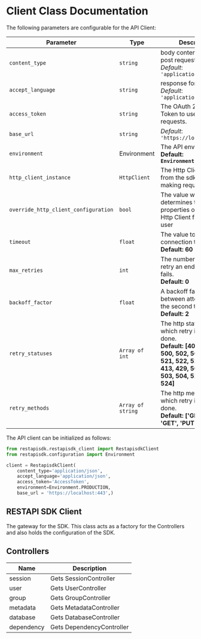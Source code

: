 
# Client Class Documentation

The following parameters are configurable for the API Client:

| Parameter | Type | Description |
|  --- | --- | --- |
| `content_type` | `string` | body content type for post request<br>*Default*: `'application/json'` |
| `accept_language` | `string` | response format<br>*Default*: `'application/json'` |
| `access_token` | `string` | The OAuth 2.0 Access Token to use for API requests. |
| `base_url` | `string` | *Default*: `'https://localhost:443'` |
| `environment` | Environment | The API environment. <br> **Default: `Environment.PRODUCTION`** |
| `http_client_instance` | `HttpClient` | The Http Client passed from the sdk user for making requests |
| `override_http_client_configuration` | `bool` | The value which determines to override properties of the passed Http Client from the sdk user |
| `timeout` | `float` | The value to use for connection timeout. <br> **Default: 60** |
| `max_retries` | `int` | The number of times to retry an endpoint call if it fails. <br> **Default: 0** |
| `backoff_factor` | `float` | A backoff factor to apply between attempts after the second try. <br> **Default: 2** |
| `retry_statuses` | `Array of int` | The http statuses on which retry is to be done. <br> **Default: [408, 413, 429, 500, 502, 503, 504, 521, 522, 524, 408, 413, 429, 500, 502, 503, 504, 521, 522, 524]** |
| `retry_methods` | `Array of string` | The http methods on which retry is to be done. <br> **Default: ['GET', 'PUT', 'GET', 'PUT']** |

The API client can be initialized as follows:

```python
from restapisdk.restapisdk_client import RestapisdkClient
from restapisdk.configuration import Environment

client = RestapisdkClient(
    content_type='application/json',
    accept_language='application/json',
    access_token='AccessToken',
    environment=Environment.PRODUCTION,
    base_url = 'https://localhost:443',)
```

## RESTAPI SDK Client

The gateway for the SDK. This class acts as a factory for the Controllers and also holds the configuration of the SDK.

## Controllers

| Name | Description |
|  --- | --- |
| session | Gets SessionController |
| user | Gets UserController |
| group | Gets GroupController |
| metadata | Gets MetadataController |
| database | Gets DatabaseController |
| dependency | Gets DependencyController |

